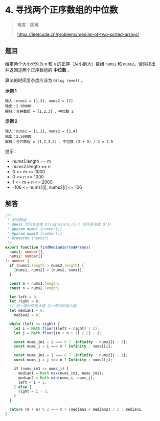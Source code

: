 # 4. 寻找两个正序数组的中位数

> 难度：困难
>
> https://leetcode.cn/problems/median-of-two-sorted-arrays/

## 题目

给定两个大小分别为 `m` 和 `n` 的正序（从小到大）数组 `nums1` 和 `nums2`。请你找出并返回这两个正序数组的 **中位数** 。

算法的时间复杂度应该为 `O(log (m+n))` 。

**示例 1**

```
输入：nums1 = [1,3], nums2 = [2]
输出：2.00000
解释：合并数组 = [1,2,3] ，中位数 2
```

**示例 2**

```
输入：nums1 = [1,2], nums2 = [3,4]
输出：2.50000
解释：合并数组 = [1,2,3,4] ，中位数 (2 + 3) / 2 = 2.5
```

提示：

- nums1.length == m
- nums2.length == n
- 0 <= m <= 1000
- 0 <= n <= 1000
- 1 <= m + n <= 2000
- -106 <= nums1[i], nums2[i] <= 106

## 解答

```typescript
/**
 * 划分数组
 * @desc 时间复杂度 O(log(min(m,n))) 空间复杂度 O(1)
 * @param nums1 {number[]}
 * @param nums2 {number[]}
 * @returns {number}
 */
export function findMedianSortedArrays(
  nums1: number[],
  nums2: number[]
): number {
  if (nums1.length > nums2.length) {
    [nums1, nums2] = [nums2, nums1];
  }

  const m = nums1.length;
  const n = nums2.length;

  let left = 0;
  let right = m;
  // 前一部分的最大值 后一部分的最小值
  let median1 = 0,
    median2 = 0;

  while (left <= right) {
    let i = Math.floor((left + right) / 2);
    let j = Math.floor((m + n + 1) / 2) - i;

    const nums_im1 = i === 0 ? -Infinity : nums1[i - 1];
    const nums_i = i === m ? Infinity : nums1[i];

    const nums_jm1 = j === 0 ? -Infinity : nums2[j - 1];
    const nums_j = j === n ? Infinity : nums2[j];

    if (nums_im1 <= nums_j) {
      median1 = Math.max(nums_im1, nums_jm1);
      median2 = Math.min(nums_i, nums_j);
      left = i + 1;
    } else {
      right = i - 1;
    }
  }

  return (m + n) % 2 === 0 ? (median1 + median2) / 2 : median1;
}
```
